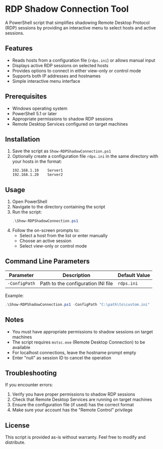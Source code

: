 # RDP Shadow Connection Tool

A PowerShell script that simplifies shadowing Remote Desktop Protocol (RDP) sessions by providing an interactive menu to select hosts and active sessions.

## Features

- Reads hosts from a configuration file (`rdps.ini`) or allows manual input
- Displays active RDP sessions on selected hosts
- Provides options to connect in either view-only or control mode
- Supports both IP addresses and hostnames
- Simple interactive menu interface

## Prerequisites

- Windows operating system
- PowerShell 5.1 or later
- Appropriate permissions to shadow RDP sessions
- Remote Desktop Services configured on target machines

## Installation

1. Save the script as `Show-RDPShadowConnection.ps1`
2. Optionally create a configuration file `rdps.ini` in the same directory with your hosts in the format:
   ```
   192.168.1.10    Server1
   192.168.1.20    Server2
   ```

## Usage

1. Open PowerShell
2. Navigate to the directory containing the script
3. Run the script:
   ```powershell
   .\Show-RDPShadowConnection.ps1
   ```
4. Follow the on-screen prompts to:
   - Select a host from the list or enter manually
   - Choose an active session
   - Select view-only or control mode

## Command Line Parameters

| Parameter    | Description                          | Default Value |
|-------------|--------------------------------------|---------------|
| `-ConfigPath` | Path to the configuration INI file | `rdps.ini`    |

Example:
```powershell
.\Show-RDPShadowConnection.ps1 -ConfigPath "C:\path\to\custom.ini"
```

## Notes

- You must have appropriate permissions to shadow sessions on target machines
- The script requires `mstsc.exe` (Remote Desktop Connection) to be available
- For localhost connections, leave the hostname prompt empty
- Enter "null" as session ID to cancel the operation

## Troubleshooting

If you encounter errors:
1. Verify you have proper permissions to shadow RDP sessions
2. Check that Remote Desktop Services are running on target machines
3. Ensure the configuration file (if used) has the correct format
4. Make sure your account has the "Remote Control" privilege

## License

This script is provided as-is without warranty. Feel free to modify and distribute.
